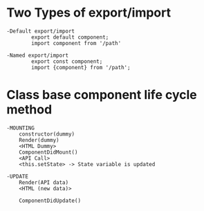 
# Two Types of export/import
    
    -Default export/import
            export default component;
            import component from '/path'

    -Named export/import
            export const component;
            import {component} from '/path';


# Class base component life cycle method

    -MOUNTING 
        constructor(dummy)
        Render(dummy)
        <HTML Dummy>
        ComponentDidMount()
        <API Call>
        <this.setState> -> State variable is updated

    -UPDATE 
        Render(API data)
        <HTML (new data)>

        ComponentDidUpdate()